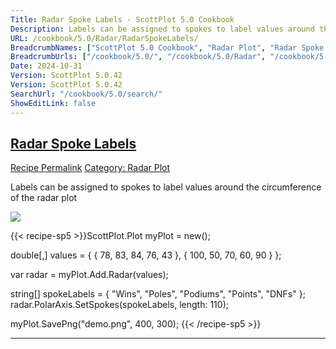 ```yaml
---
Title: Radar Spoke Labels - ScottPlot 5.0 Cookbook
Description: Labels can be assigned to spokes to label values around the circumference of the radar plot
URL: /cookbook/5.0/Radar/RadarSpokeLabels/
BreadcrumbNames: ["ScottPlot 5.0 Cookbook", "Radar Plot", "Radar Spoke Labels"]
BreadcrumbUrls: ["/cookbook/5.0/", "/cookbook/5.0/Radar", "/cookbook/5.0/Radar/RadarSpokeLabels"]
Date: 2024-10-31
Version: ScottPlot 5.0.42
Version: ScottPlot 5.0.42
SearchUrl: "/cookbook/5.0/search/"
ShowEditLink: false
---
```



<h2 style='border-bottom: 0;'><a href='/cookbook/5.0/Radar/RadarSpokeLabels'>Radar Spoke Labels</a></h2>

<div class="d-flex mb-2">
<a class="btn btn-sm btn-primary me-1" href="/cookbook/5.0/Radar/RadarSpokeLabels">Recipe Permalink</a>
<a class="btn btn-sm btn-success me-1" href="/cookbook/5.0/Radar">Category: Radar Plot</a>
</div>

Labels can be assigned to spokes to label values around the circumference of the radar plot

[![](/cookbook/5.0/images/RadarSpokeLabels.png?241031194635)](/cookbook/5.0/images/RadarSpokeLabels.png?241031194635)

{{< recipe-sp5 >}}ScottPlot.Plot myPlot = new();

double[,] values = {
    { 78,  83, 84, 76, 43 },
    { 100, 50, 70, 60, 90 }
};

var radar = myPlot.Add.Radar(values);

string[] spokeLabels = { "Wins", "Poles", "Podiums", "Points", "DNFs" };
radar.PolarAxis.SetSpokes(spokeLabels, length: 110);

myPlot.SavePng("demo.png", 400, 300);
{{< /recipe-sp5 >}}

<hr class='my-5 invisible'>


